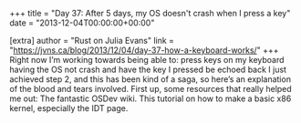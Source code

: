 +++
title = "Day 37: After 5 days, my OS doesn't crash when I press a key"
date = "2013-12-04T00:00:00+00:00"

[extra]
author = "Rust on Julia Evans"
link = "https://jvns.ca/blog/2013/12/04/day-37-how-a-keyboard-works/"
+++
Right now I&rsquo;m working towards being able to:
 press keys on my keyboard having the OS not crash and have the key I pressed be echoed back  I just achieved step 2, and this has been kind of a saga, so here&rsquo;s an explanation of the blood and tears involved. First up, some resources that really helped me out:
 The fantastic OSDev wiki. This tutorial on how to make a basic x86 kernel, especially the IDT page.